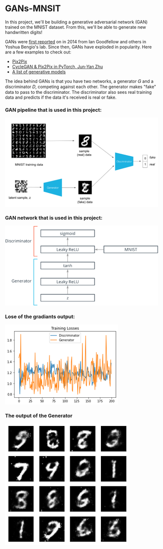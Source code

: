 # GANs-MNSIT

In this project, we'll be building a generative adversarial network (GAN) trained on the MNIST dataset. From this, we'll be able to generate new handwritten digits!

GANs were [first reported](https://arxiv.org/abs/1406.2661) on in 2014 from Ian Goodfellow and others in Yoshua Bengio's lab. Since then, GANs have exploded in popularity. Here are a few examples to check out:

- [Pix2Pix](https://affinelayer.com/pixsrv/)
- [CycleGAN & Pix2Pix in PyTorch, Jun-Yan Zhu](https://github.com/junyanz/pytorch-CycleGAN-and-pix2pix)
- [A list of generative models](https://github.com/wiseodd/generative-models)
    

The idea behind GANs is that you have two networks, a generator 𝐺
and a discriminator 𝐷, competing against each other. The generator makes "fake" data to pass to the discriminator. The discriminator also sees real training data and predicts if the data it's received is real or fake.


### GAN pipeline that is used in this project: 
![gan_pipeline](https://github.com/MuhammadAlBarham/GANs-MNSIT/blob/main/assets/gan_pipeline.png)

### GAN network that is used in this project: 

![GAN_Network](https://github.com/MuhammadAlBarham/GANs-MNSIT/blob/main/assets/gan_network.png)

### Lose of the gradiants output:

![Lose of Generator and Discreminator](https://github.com/MuhammadAlBarham/GANs-MNSIT/blob/main/assets/lose_graph.png)

### The output of the Generator

![Generator Output](https://github.com/MuhammadAlBarham/GANs-MNSIT/blob/main/assets/G_output.png)
